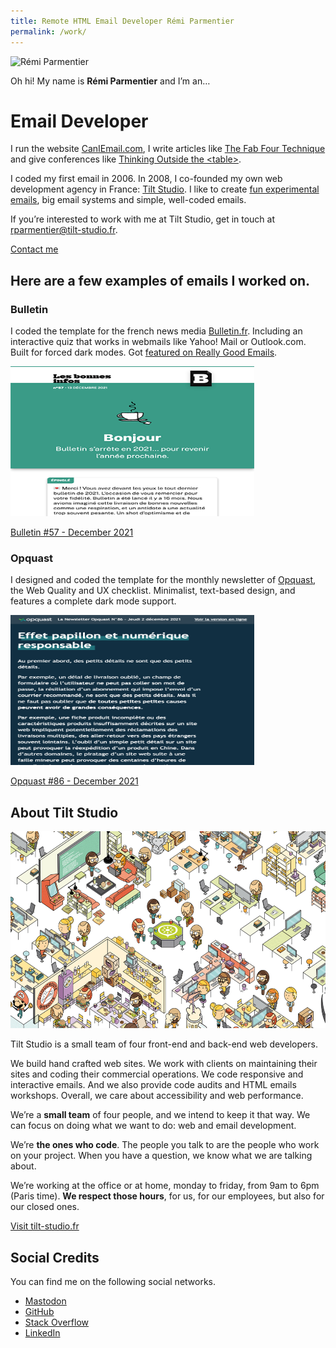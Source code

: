 ```yaml
---
title: Remote HTML Email Developer Rémi Parmentier
permalink: /work/
---
```

<div class="post">
    <img class="avatar" src="{{ site.url }}/assets/images/avatar.webp" alt="Rémi Parmentier" />
    <p class="oh-hi">
        Oh hi! My name is <strong>Rémi Parmentier</strong> and I’m an…
    </p>
    <div class="post-intro">
        <h1>Email Developer</h1>
    </div>
    <p>
        I run the website <a href="https://caniemail.com">CanIEmail.com</a>, I write articles like <a href="/2016/the-fab-four-technique-to-create-responsive-emails-without-media-queries/">The Fab Four Technique</a> and give conferences like <a href="/2016/thinking-outside-the-table-at-litmus-live-2016/">Thinking Outside the &lt;table&gt;</a>.
    </p>
    <p>
        I coded my first email in 2006. In 2008, I co-founded my own web development agency in France: <a href="https://www.tilt-studio.fr">Tilt Studio</a>. I like to create <a href="https://github.com/hteumeuleu/email-lab">fun experimental emails</a>, big email systems and simple, well-coded emails.
    </p>
    <p>
        If you’re interested to work with me at Tilt Studio, get in touch at <a href="mailto:rparmentier@tilt-studio.fr">rparmentier@tilt-studio.fr</a>.
    </p>
    <p>
        <a href="mailto:rparmentier@tilt-studio.fr" class="button">Contact me</a>
    </p>
    <h2>
        Here are a few examples of emails I worked on.
    </h2>
    <div class="figure--grid">
        <div>
            <h3>Bulletin</h3>
            <p>
                I coded the template for the french news media <a href="https://bulletin.fr/">Bulletin.fr</a>. Including an interactive quiz that works in webmails like Yahoo! Mail or Outlook.com. Built for forced dark modes. Got <a href="https://reallygoodemails.com/emails/-welcome-to-bulletin">featured on Really Good Emails</a>.
            </p>
        </div>
        <div>
            <div class="card">
                <img class="card-image" src="/uploads/2022/01/bulletin.png" alt="" width="390" height="240" />
                <div class="card-text">
                    <p class="card-url"><a class="card-link" href="/uploads/2022/01/bulletin.20211213.html">Bulletin #57 - December 2021</a></p>
                </div>
            </div>
        </div>
    </div>
    <div class="figure--grid">
        <div>
            <h3>Opquast</h3>
            <p>
                I designed and coded the template for the monthly newsletter of <a href="https://www.opquast.com/en/">Opquast</a>, the Web Quality and UX checklist. Minimalist, text-based design, and features a complete dark mode support.
            </p>
        </div>
        <div>
            <div class="card">
                <img class="card-image" src="/uploads/2022/01/opquast.png" alt="" width="390" height="240" />
                <div class="card-text">
                    <p class="card-url"><a class="card-link" href="/uploads/2022/01/opquast.20211202.html">Opquast #86 - December 2021</a></p>
                </div>
            </div>
        </div>
    </div>
    <h2>About Tilt Studio</h2>
    <div class="card">
        <a href="https://www.tilt-studio.fr"><img class="card-image" src="/uploads/2022/01/tilt-studio-fr.png" alt="" width="600" height="315" /></a>
    </div>
    <p>
        Tilt Studio is a small team of four front-end and back-end web developers.
    </p>
    <p>
        We build hand crafted web sites. We work with clients on maintaining their sites and coding their commercial operations. We code responsive and interactive emails. And we also provide code audits and HTML emails workshops. Overall, we care about accessibility and web performance.
    </p>
    <p>
        We’re a <b>small team</b> of four people, and we intend to keep it that way. We can focus on doing what we want to do: web and email development.
    </p>
    <p>
        We’re <b>the ones who code</b>. The people you talk to are the people who work on your project. When you have a question, we know what we are talking about.
    </p>
    <p>
        We’re working at the office or at home, monday to friday, from 9am to 6pm (Paris time). <b>We respect those hours</b>, for us, for our employees, but also for our closed ones.
    </p>
    <p>
        <a href="https://www.tilt-studio.fr" class="button">Visit tilt-studio.fr</a>
    </p>
    <h2>Social Credits</h2>
    <p>
        You can find me on the following social networks.
    </p>
    <ul>
        <li><a href="https://mastodon.social/@HTeuMeuLeu">Mastodon</a></li>
        <li><a href="https://github.com/hteumeuleu">GitHub</a></li>
        <li><a href="https://stackoverflow.com/users/13463421/hteumeuleu">Stack Overflow</a></li>
        <li><a href="https://www.linkedin.com/in/r%C3%A9mi-parmentier-94044923/">LinkedIn</a></li>
    </ul>
</div>
